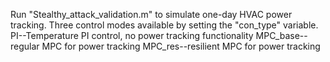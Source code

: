 Run "Stealthy_attack_validation.m" to simulate one-day HVAC power tracking.
Three control modes available by setting the "con_type" variable.
PI--Temperature PI control, no power tracking functionality
MPC_base--regular MPC for power tracking
MPC_res--resilient MPC for power tracking

